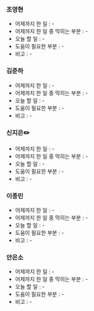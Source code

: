### 조영현
* 어제까지 한 일 : - 
* 어제까지 한 일 중 막히는 부분 : - 
* 오늘 할 일 : - 
* 도움이 필요한 부분 : - 
* 비고 : - 


### 김준하
* 어제까지 한 일 : - 
* 어제까지 한 일 중 막히는 부분 : - 
* 오늘 할 일 : - 
* 도움이 필요한 부분 : - 
* 비고 : - 


### 신지은✏️
* 어제까지 한 일 : -
* 어제까지 한 일 중 막히는 부분 : - 
* 오늘 할 일 : -
* 도움이 필요한 부분 : -  
* 비고 : -
  

### 이종민
* 어제까지 한 일 : - 
* 어제까지 한 일 중 막히는 부분 : - 
* 오늘 할 일 : - 
* 도움이 필요한 부분 : -  
* 비고 : -


### 안은소
* 어제까지 한 일 : - 
* 어제까지 한 일 중 막히는 부분 : - 
* 오늘 할 일 : -
* 도움이 필요한 부분 : -  
* 비고 : -
  

